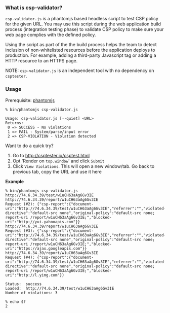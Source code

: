 
### What is csp-validator?

`csp-validator.js` is a phantomjs based headless script to test CSP policy for the given URL. You may use this script during the web application build process (integration testing phase) to validate CSP policy to make sure your web page complies with the defined policy. 

Using the script as part of the the build process helps the team to detect inclusion of non-whitelisted resources before the application deploys to production. For example, adding a third-party Javascript tag or adding a HTTP resource to an HTTPS page.

NOTE: `csp-validator.js` is an independent tool with no dependency on `csptester`.
### Usage

Prerequisite: <a href="http://phantomjs.org/" target="_blank">phantomjs</a> 

```
% bin/phantomjs csp-validator.js 

Usage: csp-validator.js [--quiet] <URL>
Returns:
 0 => SUCCESS - No violations
 1 => FAIL - System/parse/input error
 2 => CSP-VIOLATION - Violation detected

```

Want to do a quick try?

1. Go to <a href="http://csptester.io/csptest.html" target="_blank">http://csptester.io/csptest.html</a> 
2. Opt 'Render on `top.window`' and click `Submit`
3. Click `View Violations`. This will open a new window/tab. Go back to previous tab, copy the URL and use it here

**Example**
```
% bin/phantomjs csp-validator.js http://74.6.34.39/test/w1uCH63aAg6Gv3IE
http://74.6.34.39/report/w1uCH63aAg6Gv3IE
Request (#2): {"csp-report":{"document-uri":"http://74.6.34.39/test/w1uCH63aAg6Gv3IE","referrer":"","violated-directive":"default-src none","original-policy":"default-src none; report-uri /report/w1uCH63aAg6Gv3IE;","blocked-uri":"http://yui.yahooapis.com"}}
http://74.6.34.39/report/w1uCH63aAg6Gv3IE
Request (#3): {"csp-report":{"document-uri":"http://74.6.34.39/test/w1uCH63aAg6Gv3IE","referrer":"","violated-directive":"default-src none","original-policy":"default-src none; report-uri /report/w1uCH63aAg6Gv3IE;","blocked-uri":"https://ajax.googleapis.com"}}
http://74.6.34.39/report/w1uCH63aAg6Gv3IE
Request (#4): {"csp-report":{"document-uri":"http://74.6.34.39/test/w1uCH63aAg6Gv3IE","referrer":"","violated-directive":"default-src none","original-policy":"default-src none; report-uri /report/w1uCH63aAg6Gv3IE;","blocked-uri":"http://l.yimg.com"}}

Status:  success
Loaded:  http://74.6.34.39/test/w1uCH63aAg6Gv3IE
Number of violations: 3

% echo $?
2

```

